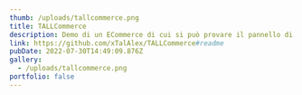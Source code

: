 ```yaml
---
thumb: /uploads/tallcommerce.png
title: TALLCommerce
description: Demo di un ECommerce di cui si può provare il pannello di controllo
link: https://github.com/xTalAlex/TALLCommerce#readme
pubDate: 2022-07-30T14:49:09.876Z
gallery:
  - /uploads/tallcommerce.png
portfolio: false
---
```

